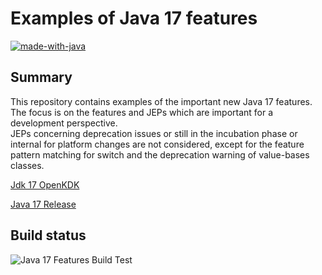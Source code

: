 #  Examples of Java 17 features

[![made-with-java](https://img.shields.io/badge/Made%20with-Java-1f425f.svg)](https://openjdk.java.net/)

## Summary

This repository contains examples of the important new Java 17 features.  
The focus is on the features and JEPs  which are important for a development perspective.  
JEPs concerning deprecation issues or still in the incubation phase or internal for platform changes are not considered, except for the feature pattern matching for switch and the deprecation warning of value-bases classes.

[Jdk 17 OpenKDK](https://openjdk.java.net/projects/jdk/17/)

[Java 17 Release](https://www.oracle.com/news/announcement/oracle-releases-java-17-2021-09-14/)


## Build status

![Java 17 Features Build Test](https://github.com/jetrom/examples-java17/workflows/GitHub%20Java%20CI%20with%20Maven/badge.svg)




